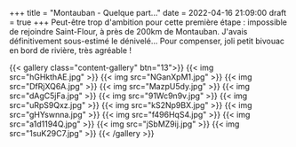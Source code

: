 +++
title = "Montauban - Quelque part..."
date = 2022-04-16 21:09:00
draft = true
+++
Peut-être trop d'ambition pour cette première étape : impossible de rejoindre Saint-Flour, à près de 200km de Montauban. J'avais définitivement sous-estimé le dénivelé...
Pour compenser, joli petit bivouac en bord de rivière, très agréable !

{{< gallery class="content-gallery" btn="13">}}
{{< img src="hGHkthAE.jpg" >}}
{{< img src="NGanXpM1.jpg" >}}
{{< img src="DfRjXQ6A.jpg" >}}
{{< img src="MazpU5dy.jpg" >}}
{{< img src="dAgC5jFa.jpg" >}}
{{< img src="91Wc9n9v.jpg" >}}
{{< img src="uRpS9Qxz.jpg" >}}
{{< img src="kS2Np9BX.jpg" >}}
{{< img src="gHYswnna.jpg" >}}
{{< img src="f496HqS4.jpg" >}}
{{< img src="a1d1194Q.jpg" >}}
{{< img src="jSbMZ9ij.jpg" >}}
{{< img src="1suK29C7.jpg" >}}
{{< /gallery >}}

